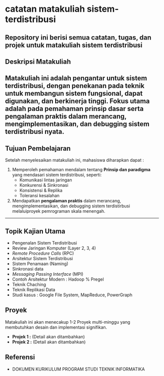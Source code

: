 # catatan matakuliah sistem-terdistribusi

Repository ini berisi semua catatan, tugas, dan projek untuk matakuliah sistem terdistribusi
---

## Deskripsi Matakuliah

Matakuliah ini adalah pengantar untuk sistem terdistribusi, dengan penekanan pada teknik untuk membangun sistem fungsional, dapat digunakan, dan berkinerja tinggi. Fokus utama adalah pada pemahaman prinsip dasar serta pengalaman praktis dalam merancang, mengimplementasikan, dan debugging sistem terdistribusi nyata.
---

## Tujuan Pembelajaran

Setelah menyelesaikan matakuliah ini, mahasiswa diharapkan dapat :

1. Memperoleh pemahaman mendalam tentang **Prinsip dan paradigma** yang mendasari sistem terdistribusi, seperti:
    * Komunikasi lintas jaringan
    * Konkurensi & Sinkronasi
    * Konsistensi & Replika
    * Toleransi kesalahan
2. Mendapatkan **pengalaman praktis** dalam merancang, mengimplementasikan, dan debugging sistem terdistirbusi melaluiproyek pemrograman skala menengah.

---

## Topik Kajian Utama

* Pengenalan Sistem Terdistribusi
* Review Jaringan Komputer (Layer 2, 3, 4)
* *Remote Procedure Calls* (RPC)
* Arsitektur Sistem Terdistribusi 
* Sistem Penamaan (Naming)
* Sinkronasi data
* *Messaging Passing Interface* (MPI)
* Contoh Arsitektur Modern : Hadoop % Pregel
* Teknik Chaching
* Teknik Replikasi Data
* Studi kasus : Google File System, MapReduce, PowerGraph

## Proyek 

Matakuliah ini akan menecakup 1-2 Proyek multi-minggu yang membutuhkan desain dan implementasi signifikan.

* **Projek 1 :** (Detail akan ditambahkan)
* **Projek 2 :** (Detail akan ditambahkan)

## Referensi 

* DOKUMEN KURIKULUM 
PROGRAM STUDI TEKNIK INFORMATIKA